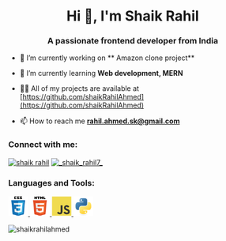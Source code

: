 <h1 align="center">Hi 👋, I'm Shaik Rahil</h1>
<h3 align="center">A passionate frontend developer from India</h3>

- 🔭 I’m currently working on ** Amazon clone project**

- 🌱 I’m currently learning **Web development, MERN**

- 👨‍💻 All of my projects are available at [https://github.com/shaikRahilAhmed](https://github.com/shaikRahilAhmed)

- 📫 How to reach me **rahil.ahmed.sk@gmail.com**

<h3 align="left">Connect with me:</h3>
<p align="left">
<a href="https://linkedin.com/in/shaik rahil" target="blank"><img align="center" src="https://raw.githubusercontent.com/rahuldkjain/github-profile-readme-generator/master/src/images/icons/Social/linked-in-alt.svg" alt="shaik rahil" height="30" width="40" /></a>
<a href="https://instagram.com/_shaik_rahil7_" target="blank"><img align="center" src="https://raw.githubusercontent.com/rahuldkjain/github-profile-readme-generator/master/src/images/icons/Social/instagram.svg" alt="_shaik_rahil7_" height="30" width="40" /></a>
</p>

<h3 align="left">Languages and Tools:</h3>
<p align="left"> <a href="https://www.w3schools.com/css/" target="_blank" rel="noreferrer"> <img src="https://raw.githubusercontent.com/devicons/devicon/master/icons/css3/css3-original-wordmark.svg" alt="css3" width="40" height="40"/> </a> <a href="https://www.w3.org/html/" target="_blank" rel="noreferrer"> <img src="https://raw.githubusercontent.com/devicons/devicon/master/icons/html5/html5-original-wordmark.svg" alt="html5" width="40" height="40"/> </a> <a href="https://developer.mozilla.org/en-US/docs/Web/JavaScript" target="_blank" rel="noreferrer"> <img src="https://raw.githubusercontent.com/devicons/devicon/master/icons/javascript/javascript-original.svg" alt="javascript" width="40" height="40"/> </a> <a href="https://www.python.org" target="_blank" rel="noreferrer"> <img src="https://raw.githubusercontent.com/devicons/devicon/master/icons/python/python-original.svg" alt="python" width="40" height="40"/> </a> </p>

<p><img align="center" src="https://github-readme-streak-stats.herokuapp.com/?user=shaikrahilahmed&" alt="shaikrahilahmed" /></p>
